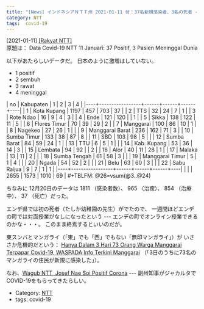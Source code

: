 ```yaml
---
title: "[News] インドネシアＮＴＴ州 2021-01-11 付：37名新規感染者、3名の死者 ---「大流行」ではないようだ"
category: NTT
tags:  covid-19
---
```


[2021-01-11] [[Rakyat NTT]](https://rakyatntt|com/data-covid-19-ntt-11-januari-37-positif-3-pasien-meninggal-dunia/)  
 原題は：
Data Covid-19 NTT 11 Januari: 37 Positif, 3 Pasien Meninggal Dunia

 以下があたらしいデータだ。
日本のように激増はしていない。

- 1 positif
- 2 sembuh
- 3 rawat
- 4 meninggal

| no | Kabupaten       |    1 |    2 |    3 |  4 |
|----+-----------------+------+------+------+----|
|  1 | Kota Kupang     | 1197 |  457 |  703 | 37 |
|  2 | TTS             |   32 |   24 |    7 |  1 |
|  3 | Rote Ndao       |   16 |    9 |    4 |  3 |
|  4 | Ende            |  121 |  120 |      |  1 |
|  5 | Sikka           |  138 |  122 |   11 |  5 |
|  6 | Flores Timur    |   70 |   39 |   29 |  2 |
|  7 | Manggarai       |  100 |   86 |   10 |  1 |
|  8 | Nagekeo         |   27 |   26 |    1 |    |
|  9 | Manggarai Barat |  236 |  162 |   71 |  3 |
| 10 | Sumba Timur     |  133 |   38 |   87 |  8 |
| 11 | SBD             |  103 |   98 |    5 |    |
| 12 | Sumba Barat     |   84 |   59 |   24 |  1 |
| 13 | TTU             |    6 |    5 |    1 |    |
| 14 | Kab. Kupang     |   53 |   36 |   14 |  3 |
| 15 | Lembata         |   94 |   92 |      |  2 |
| 16 | Alor            |   40 |   11 |   28 |  1 |
| 17 | Malaka          |   13 |   11 |    2 |    |
| 18 | Sumba Tengah    |   61 |   58 |    3 |    |
| 19 | Manggarai Timur |    5 |    1 |    4 |    |
| 20 | Ngada           |   54 |   52 |    2 |    |
| 21 | Belu            |   63 |   60 |    3 |    |
| 22 | Sabu Raijua     |    9 |    7 |    1 |  1 |
|----+-----------------+------+------+------+----|
|    |                 | 2655 | 1573 | 1010 | 69 |
#+TBLFM: @26=vsum(@3..@24)

 ちなみに 12月20日のデータは 1811 （感染者数）、
965 （治癒）、 854 （治療中）、 37 （死亡）だった。

 エンデ県では初の死者（たしか幼稚園の先生）がでたので、
一週間ほどエンデの町では対面授業がなしになったという ---
エンデの町でオンライン授業できるのかな・・・。
このまま終焉するといいのだが。

 東スンバとマンガライ（「東」でも「西」でもない「無印マンガライ」）が
いささか危機的だという：
[Hanya Dalam 3 Hari 73 Orang Warga Manggarai Terpapar Covid-19, WASPADA Info Terkini Manggarai](https://kupang.tribunnews.com/2021/01/09/hanya-dalam-3-hari-73-orang-warga-manggarai-terpapar-covid-19-waspada-info-terkini-manggarai)
（「3日のうちに73名のマンガライの住民が新規に感染した」）。

 なお、[Wagub NTT, Josef Nae Soi Positif Corona](https://kupang.tribunnews.com/2021/01/11/wagub-ntt-josef-nae-soi-positif-corona) ---
副州知事がジャカルタでCOVID-19をもらってきたらしい。

- Category: [NTT](categories.html#NTT)
- tags:  covid-19

